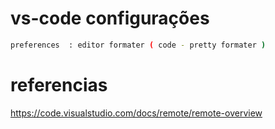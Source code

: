 # vs-code configurações 
```sh
preferences  : editor formater ( code - pretty formater ) 
```
# referencias 
https://code.visualstudio.com/docs/remote/remote-overview
